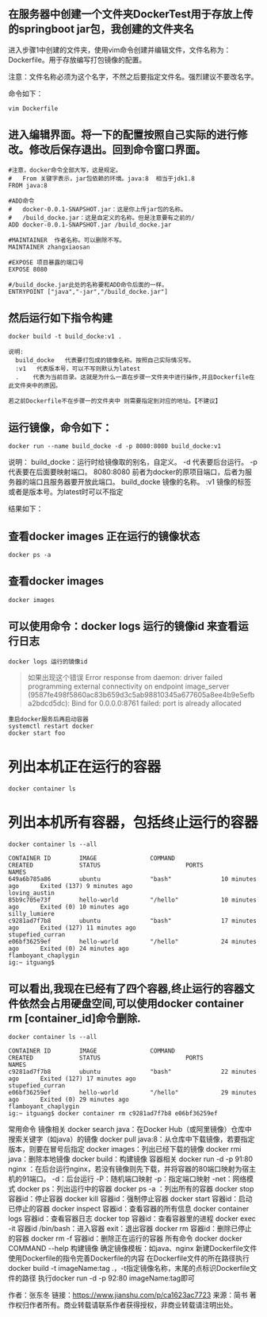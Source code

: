 ## 在服务器中创建一个文件夹DockerTest用于存放上传的springboot jar包，我创建的文件夹名

进入步骤1中创建的文件夹，使用vim命令创建并编辑文件，文件名称为：Dockerfile。用于存放编写打包镜像的配置。

注意：文件名称必须为这个名字，不然之后要指定文件名。强烈建议不要改名字。

命令如下：
```
vim Dockerfile
```
## 进入编辑界面。将一下的配置按照自己实际的进行修改。修改后保存退出。回到命令窗口界面。

```
#注意，docker命令全部大写，这是规定。
#   From 关键字表示，jar包依赖的环境。java:8  相当于jdk1.8
FROM java:8
 
#ADD命令 
#   docker-0.0.1-SNAPSHOT.jar：这是你上传jar包的名称。
#   /build_docke.jar：这是自定义的名称。但是注意要有之前的/
ADD docker-0.0.1-SNAPSHOT.jar /build_docke.jar
 
#MAINTAINER  作者名称。可以删除不写。
MAINTAINER zhangxiaosan
 
#EXPOSE 项目暴露的端口号
EXPOSE 8080
 
#/build_docke.jar此处的名称要和ADD命令后面的一样。
ENTRYPOINT ["java","-jar","/build_docke.jar"]
```

## 然后运行如下指令构建

```
docker build -t build_docke:v1 .
 
说明:
  build_docke   代表要打包成的镜像名称。按照自己实际情况写。
  :v1   代表版本号，可以不写则默认为latest
  .    代表为当前目录。这就是为什么一直在步骤一文件夹中进行操作,并且Dockerfile在此文件夹中的原因。
 
若之前Dockerfile不在步骤一的文件夹中 则需要指定到对应的地址。【不建议】
```

## 运行镜像，命令如下：
```
docker run --name build_docke -d -p 8080:8080 build_docke:v1
```
说明：
    build_docke：运行时给镜像取的别名，自定义。
    -d 代表要后台运行。
    -p 代表要在后面要映射端口。
    8080:8080 前者为docker的原项目端口，后者为服务器的端口且服务器要开放此端口。
    build_docke  镜像的名称。
    :v1   镜像的标签或者是版本号。为latest时可以不指定

结果如下：
## 查看docker images 正在运行的镜像状态 
```
docker ps -a
```
## 查看docker images
```
docker images
```
## 可以使用命令：docker logs 运行的镜像id   来查看运行日志
```
docker logs 运行的镜像id
```

> 如果出现这个错误
Error response from daemon: driver failed programming external connectivity on endpoint image_server (9587fe498f5860ac83b659d3c5ab98810345a677605a8ee4b9e5efba2bdcd5dc): Bind for 0.0.0.0:8761 failed: port is already allocated
```
重启docker服务后再启动容器
systemctl restart docker
docker start foo
```
 

# 列出本机正在运行的容器
```
docker container ls
```

# 列出本机所有容器，包括终止运行的容器
``` 
docker container ls --all

CONTAINER ID        IMAGE               COMMAND             CREATED             STATUS                        PORTS               NAMES
649a6b785a86        ubuntu              "bash"              10 minutes ago      Exited (137) 9 minutes ago                        loving_austin
85b9c705e73f        hello-world         "/hello"            10 minutes ago      Exited (0) 10 minutes ago                         silly_lumiere
c9281ad7f7b8        ubuntu              "bash"              17 minutes ago      Exited (127) 11 minutes ago                       stupefied_curran
e06bf36259ef        hello-world         "/hello"            24 minutes ago      Exited (0) 24 minutes ago                         flamboyant_chaplygin
ig:~ itguang$
```

## 可以看出,我现在已经有了四个容器,终止运行的容器文件依然会占用硬盘空间,可以使用docker container rm [container_id]命令删除.
```
docker container ls --all

CONTAINER ID        IMAGE               COMMAND             CREATED             STATUS                        PORTS               NAMES
c9281ad7f7b8        ubuntu              "bash"              22 minutes ago      Exited (127) 17 minutes ago                       stupefied_curran
e06bf36259ef        hello-world         "/hello"            29 minutes ago      Exited (0) 29 minutes ago                         flamboyant_chaplygin
ig:~ itguang$ docker container rm c9281ad7f7b8 e06bf36259ef
```



常用命令
镜像相关
docker search java：在Docker Hub（或阿里镜像）仓库中搜索关键字（如java）的镜像
docker pull java:8：从仓库中下载镜像，若要指定版本，则要在冒号后指定
docker images：列出已经下载的镜像
docker rmi java：删除本地镜像
docker build：构建镜像
容器相关
docker run -d -p 91:80 nginx ：在后台运行nginx，若没有镜像则先下载，并将容器的80端口映射为宿主机的91端口。
-d：后台运行
-P：随机端口映射
-p：指定端口映射
-net：网络模式
docker ps：列出运行中的容器
docker ps -a ：列出所有的容器
docker stop 容器id：停止容器
docker kill 容器id：强制停止容器
docker start 容器id：启动已停止的容器
docker inspect 容器id：查看容器的所有信息
docker container logs 容器id：查看容器日志
docker top 容器id：查看容器里的进程
docker exec -it 容器id /bin/bash：进入容器
exit：退出容器
docker rm 容器id：删除已停止的容器
docker rm -f 容器id：删除正在运行的容器
所有命令
docker
docker COMMAND --help
构建镜像
确定镜像模板：如java、nginx
新建Dockerfile文件
使用Dockerfile的指令完善Dockerfile的内容
在Dockerfile文件的所在路径执行docker build -t imageName:tag .，-t指定镜像名称，末尾的点标识Dockerfile文件的路径
执行docker run -d -p 92:80 imageName:tag即可

作者：张东冬
链接：https://www.jianshu.com/p/ca1623ac7723
来源：简书
著作权归作者所有。商业转载请联系作者获得授权，非商业转载请注明出处。
